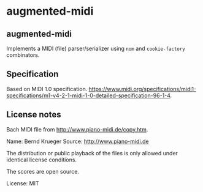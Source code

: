 # augmented-midi

## augmented-midi
Implements a MIDI (file) parser/serializer using `nom` and `cookie-factory` combinators.

## Specification
Based on MIDI 1.0 specification. https://www.midi.org/specifications/midi1-specifications/m1-v4-2-1-midi-1-0-detailed-specification-96-1-4.

## License notes
Bach MIDI file from http://www.piano-midi.de/copy.htm.

Name: Bernd Krueger
Source: http://www.piano-midi.de

The distribution or public playback of the files is only allowed under identical license conditions.

The scores are open source.

License: MIT
